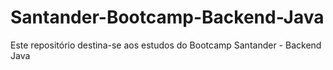 # Santander-Bootcamp-Backend-Java
Este repositório destina-se aos estudos do Bootcamp Santander - Backend Java
